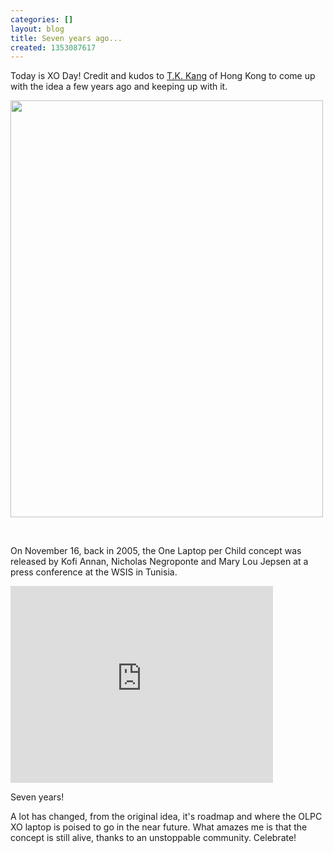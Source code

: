 ```yaml
---
categories: []
layout: blog
title: Seven years ago...
created: 1353087617
---
```

<p>Today is XO Day! Credit and kudos to <a href="http://www.nurturingeducation.com/management/tkkang.html" target="_blank">T.K. Kang</a> of Hong Kong to come up with the idea a few years ago and keeping up with it.</p>
<p><img alt="" src="{{ site.baseurl }}/sites/default/files/u8/xoday-tkkang.jpg" style="width: 500px; height: 667px;" /></p>
<p>&nbsp;</p>
<p>On November 16, back in 2005, the One Laptop per Child concept was released by Kofi Annan, Nicholas Negroponte and Mary Lou Jepsen at a press conference at the WSIS in Tunisia.</p>
<p><iframe allowfullscreen="" frameborder="0" height="315" src="https://www.youtube.com/embed/H4F_0sshG28" width="420"></iframe></p>
<p>Seven years!</p>
<p>A lot has changed, from the original idea, it&#39;s roadmap and where the OLPC XO laptop is poised to go in the near future. What amazes me is that the concept is still alive, thanks to an unstoppable community. Celebrate!</p>
